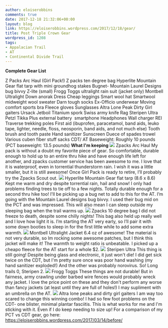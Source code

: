 ```yaml
---
author: eloiserobbins
comments: true
date: 2017-12-18 21:32:06+00:00
layout: blog
link: https://eloiserobbins.wordpress.com/2017/12/18/gear/
title: Post Triple Crown Gear
wordpress_id: 1208
tags:
- Appalacian Trail
- AT
- Continental Divide Trail
---
```


**Complete Gear List**

Z Packs Arc Haul (Girl Pack!)
Z packs ten degree bag
Hyperlite Mountain Gear flat tarp with mini groundhog stakes
Bugnet- Mountain Laurel Designs bug bivvy
Z-lite (small)
Frogg Toggs ultralight rain suit (jacket only)
Montbell Ultralight Down anorak
Dress
Cheap leggings
Smart wool hat
Smartwool midweight wool sweater
Darn tough socks
Ex-Officio underwear
Moving comfort sports bra
Fleece gloves
Sunglasses
Altra Lone Peak
Dirty Girl gaiters
Ursack
Jetboil
Titanium spork
Swiss army knife
Rag
Steripen Ultra
Petzl Tikka Plus
external battery
 smartphone
Headphones
Wall charger
REI Traverse trekking poles
First aid (ibuprofen, paracetamol, band aids, leuko tape, lighter, needle, floss, neosporin, band aids, and not much else)
Tooth brush and tooth paste
Hand sanitizer
Sunscreen
Duece of spades trowel
Various cuben fiber stuff sacks
CDT/ AT Baseweight: Roughly 10 pounds
(PCT baseweight: 13.5 pounds)
**What I'm keeping**
![](https://eloiserobbins.files.wordpress.com/2017/07/img_20170722_183755_945.jpg)
Zpacks Arc Haul
My pack is without a doubt my favorite piece of gear. So comfortable, durable enough to hold up to an entire thru hike and have enough life left for another, and zpacks customer service has been awesome to me. I love that it is waterproof, even in torrential thunderstorm rain. I wish it was a little smaller, but it is still awesome! Once Girl Pack is ready to retire, I’ll probably try the Zpacks Scout out.
[![](https://eloiserobbins.files.wordpress.com/2017/09/img_20170709_202902912.jpg)](https://eloiserobbins.files.wordpress.com/2017/09/img_20170709_202902912.jpg)
Hyperlite Mountain Gear flat tarp (8.6 x 8.6)
Kept me warm and dry despite torrential rain, hail and snow! I only had problems finding trees to tie off to a few nights. Totally durable enough for a second thru hike too! I'll be picking up a bug net to add to this for the AT. I’m going with the Mountain Laurel designs bug bivvy. I used their bug mid on the PCT and was impressed. This will also mean I can sleep outside my sleeping bag when the trail warms up.
![](https://eloiserobbins.files.wordpress.com/2017/05/img_20170504_192254.jpg)
Zpacks 10 degree bag
I did not freeze to death, despite some chilly nights! This bag also held up really well and I love how light it is. I’m starting the AT very early, so I’ll pair it with some down booties to sleep in for the first little while to add some extra warmth.
[![](https://eloiserobbins.files.wordpress.com/2017/09/20171020_160828.jpg)](https://eloiserobbins.files.wordpress.com/2017/09/20171020_160828.jpg)
Montbell Ultralight Jacket
6.4 oz of awesome! The material is not very durable, so Im rocking some awesome patches, but I think this jacket will make it! The warmth to weight ratio is unbeatable. I picked up a cheapo fleece for the AT start for a whole $2.
![](https://eloiserobbins.files.wordpress.com/2017/05/img_20170505_084424.jpg)
Steripen Ultra
This thing is still going! Despite being glass and electronic, it just won't die! I did get sick twice on the CDT, but I'm pretty sure once was poor hand washing (my hand sanitizer exploded!) And the other was probably norovirus. So! Long trails 0, Steripen 2.
[![](https://eloiserobbins.files.wordpress.com/2017/09/20170725_062705.jpg)](https://eloiserobbins.files.wordpress.com/2017/09/20170725_062705.jpg)
Frogg Toggs
These things are not durable! But in fairness, army crawling under barbed wire fences would probably wreck any jacket. I love the price point on these and they don't perform any worse than fancy jackets (at least until they are full of holes!) I may supliment with an umbrella on the AT.
![](https://eloiserobbins.files.wordpress.com/2017/06/img_20170611_083127.jpg)
Altra lone peaks and dirty girl gaiters
I am way too scared to change this winning combo! I had so few foot problems on the CDT- one blister, minimal plantar fasciitis. This is what works for me and I'm sticking with it. Even if I do keep needing to size up!
For a comparison of my PCT vs CDT gear, go here: https://eloiserobbins.wordpress.com/2017/03/14/before/
